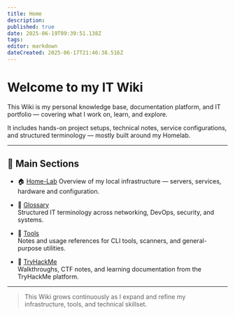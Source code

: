 ```yaml
---
title: Home
description: 
published: true
date: 2025-06-19T09:39:51.138Z
tags: 
editor: markdown
dateCreated: 2025-06-17T21:46:38.516Z
---
```


# Welcome to my IT Wiki

This Wiki is my personal knowledge base, documentation platform, and IT portfolio — covering what I work on, learn, and explore.

It includes hands-on project setups, technical notes, service configurations, and structured terminology — mostly built around my Homelab.

---

## 📁 Main Sections

- 🏠 [Home-Lab](/home-lab)
  Overview of my local infrastructure — servers, services, hardware and configuration.

- 📖 [Glossary](/Glossary)  
  Structured IT terminology across networking, DevOps, security, and systems.

- 🧰 [Tools](/Tools)  
  Notes and usage references for CLI tools, scanners, and general-purpose utilities.

- 🧠 [TryHackMe](/TryHackMe)  
  Walkthroughs, CTF notes, and learning documentation from the TryHackMe platform.



---

> This Wiki grows continuously as I expand and refine my infrastructure, tools, and technical skillset.
